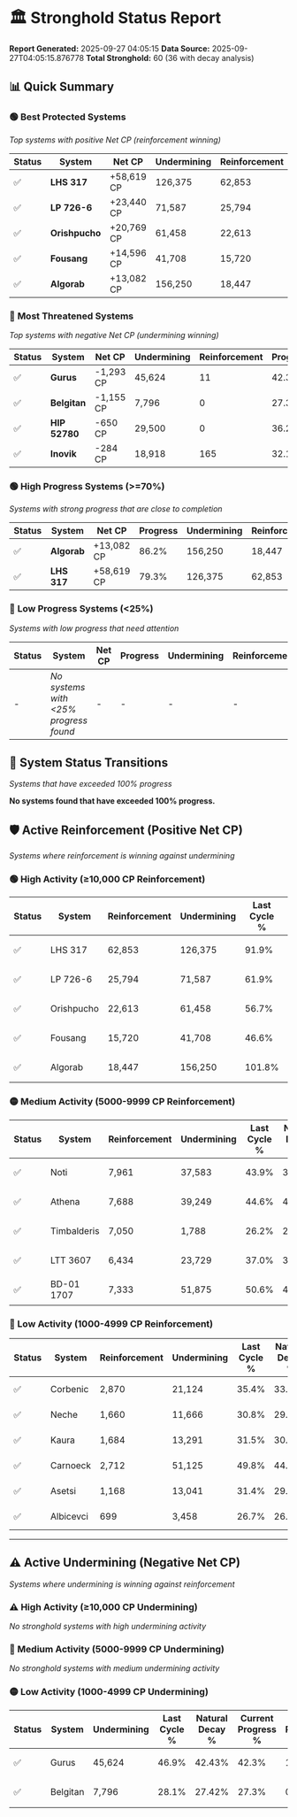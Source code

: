 # 🏛️ Stronghold Status Report

**Report Generated:** 2025-09-27 04:05:15
**Data Source:** 2025-09-27T04:05:15.876778
**Total Stronghold:** 60 (36 with decay analysis)

## 📊 Quick Summary

### 🟢 **Best Protected Systems**
*Top systems with positive Net CP (reinforcement winning)*

| Status | System | Net CP | Undermining | Reinforcement | Progress |
|--------|--------|--------|-------------|---------------|----------|
| ✅ | **LHS 317** | +58,619 CP | 126,375 | 62,853 | 79.3% |
| ✅ | **LP 726-6** | +23,440 CP | 71,587 | 25,794 | 54.7% |
| ✅ | **Orishpucho** | +20,769 CP | 61,458 | 22,613 | 50.6% |
| ✅ | **Fousang** | +14,596 CP | 41,708 | 15,720 | 42.4% |
| ✅ | **Algorab** | +13,082 CP | 156,250 | 18,447 | 86.2% |

### 🔴 **Most Threatened Systems**
*Top systems with negative Net CP (undermining winning)*

| Status | System | Net CP | Undermining | Reinforcement | Progress |
|--------|--------|--------|-------------|---------------|----------|
| ✅ | **Gurus** | -1,293 CP | 45,624 | 11 | 42.3% |
| ✅ | **Belgitan** | -1,155 CP | 7,796 | 0 | 27.3% |
| ✅ | **HIP 52780** | -650 CP | 29,500 | 0 | 36.2% |
| ✅ | **Inovik** | -284 CP | 18,918 | 165 | 32.1% |

### 🟢 **High Progress Systems (>=70%)**
*Systems with strong progress that are close to completion*

| Status | System | Net CP | Progress | Undermining | Reinforcement |
|--------|--------|--------|----------|-------------|---------------|
| ✅ | **Algorab** | +13,082 CP | 86.2% | 156,250 | 18,447 |
| ✅ | **LHS 317** | +58,619 CP | 79.3% | 126,375 | 62,853 |

### 🔴 **Low Progress Systems (<25%)**
*Systems with low progress that need attention*

| Status | System | Net CP | Progress | Undermining | Reinforcement |
|--------|--------|--------|----------|-------------|---------------|
| - | *No systems with <25% progress found* | - | - | - | - |
## 🔄 System Status Transitions
*Systems that have exceeded 100% progress*

**No systems found that have exceeded 100% progress.**

## 🛡️ Active Reinforcement (Positive Net CP)
*Systems where reinforcement is winning against undermining*

### 🟢 High Activity (≥10,000 CP Reinforcement)

| Status | System | Reinforcement | Undermining | Last Cycle % | Natural Decay % | Current Progress % | Current CP | Net CP | Activity |
|--------|--------|---------------|-------------|--------------|-----------------|-------------------|------------|--------|----------|
| ✅ | LHS 317 | 62,853 | 126,375 | 91.9% | 73.44% | 79.3% | 792,999 | +58,619 | 🟢 High Reinforcement |
| ✅ | LP 726-6 | 25,794 | 71,587 | 61.9% | 52.36% | 54.7% | 547,000 | +23,440 | 🟢 High Reinforcement |
| ✅ | Orishpucho | 22,613 | 61,458 | 56.7% | 48.52% | 50.6% | 506,000 | +20,769 | 🟢 High Reinforcement |
| ✅ | Fousang | 15,720 | 41,708 | 46.6% | 40.94% | 42.4% | 424,000 | +14,596 | 🟢 High Reinforcement |
| ✅ | Algorab | 18,447 | 156,250 | 101.8% | 84.89% | 86.2% | 862,000 | +13,082 | 🟢 High Reinforcement |

### 🟡 Medium Activity (5000-9999 CP Reinforcement)

| Status | System | Reinforcement | Undermining | Last Cycle % | Natural Decay % | Current Progress % | Current CP | Net CP | Activity |
|--------|--------|---------------|-------------|--------------|-----------------|-------------------|------------|--------|----------|
| ✅ | Noti | 7,961 | 37,583 | 43.9% | 39.39% | 40.1% | 401,000 | +7,077 | 🟡 Medium Reinforcement |
| ✅ | Athena | 7,688 | 39,249 | 44.6% | 40.03% | 40.7% | 407,000 | +6,730 | 🟡 Medium Reinforcement |
| ✅ | Timbalderis | 7,050 | 1,788 | 26.2% | 25.33% | 26.0% | 260,000 | +6,676 | 🟡 Medium Reinforcement |
| ✅ | LTT 3607 | 6,434 | 23,729 | 37.0% | 34.01% | 34.6% | 346,000 | +5,897 | 🟡 Medium Reinforcement |
| ✅ | BD-01 1707 | 7,333 | 51,875 | 50.6% | 44.82% | 45.4% | 453,999 | +5,782 | 🟡 Medium Reinforcement |

### 🔴 Low Activity (1000-4999 CP Reinforcement)

| Status | System | Reinforcement | Undermining | Last Cycle % | Natural Decay % | Current Progress % | Current CP | Net CP | Activity |
|--------|--------|---------------|-------------|--------------|-----------------|-------------------|------------|--------|----------|
| ✅ | Corbenic | 2,870 | 21,124 | 35.4% | 33.05% | 33.3% | 332,999 | +2,522 | 🔵 Low Reinforcement |
| ✅ | Neche | 1,660 | 11,666 | 30.8% | 29.43% | 29.6% | 296,000 | +1,693 | 🔵 Low Reinforcement |
| ✅ | Kaura | 1,684 | 13,291 | 31.5% | 30.04% | 30.2% | 302,000 | +1,617 | 🔵 Low Reinforcement |
| ✅ | Carnoeck | 2,712 | 51,125 | 49.8% | 44.57% | 44.7% | 447,000 | +1,284 | 🔵 Low Reinforcement |
| ✅ | Asetsi | 1,168 | 13,041 | 31.4% | 29.98% | 30.1% | 301,000 | +1,203 | 🔵 Low Reinforcement |
| ✅ | Albicevci | 699 | 3,458 | 26.7% | 26.29% | 26.4% | 264,000 | +1,066 | 🔵 Low Reinforcement |


---

## ⚠️ Active Undermining (Negative Net CP)
*Systems where undermining is winning against reinforcement*

### ⚠️ High Activity (≥10,000 CP Undermining)

*No stronghold systems with high undermining activity*

### 🔶 Medium Activity (5000-9999 CP Undermining)

*No stronghold systems with medium undermining activity*

### 🟡 Low Activity (1000-4999 CP Undermining)

| Status | System | Undermining | Last Cycle % | Natural Decay % | Current Progress % | Reinforcement | Current CP | Net CP | Activity |
|--------|--------|-------------|--------------|-----------------|-------------------|---------------|------------|--------|----------|
| ✅ | Gurus | 45,624 | 46.9% | 42.43% | 42.3% | 11 | 423,000 | -1,293 | 🟡 Low Undermining |
| ✅ | Belgitan | 7,796 | 28.1% | 27.42% | 27.3% | 0 | 273,000 | -1,155 | 🟡 Low Undermining |
